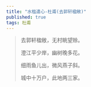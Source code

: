 ```yaml
---
title: "水槛遣心-杜甫(去郭轩楹敞)"
published: true
tags: 杜甫
---
```


> 去郭轩楹敞，无村眺望赊。
>
> 澄江平少岸，幽树晚多花。
>
> 细雨鱼儿出，微风燕子斜。
>
> 城中十万户，此地两三家。
